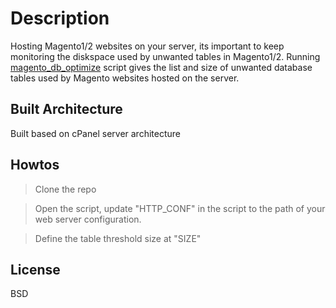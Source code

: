 # Description
Hosting Magento1/2 websites on your server, its important to keep monitoring the diskspace used by unwanted tables in Magento1/2.
Running [magento_db_optimize](https://github.com/hokkolo/magento_db_optimize) script gives the list and size of unwanted database tables used by Magento websites hosted on the server.

## Built Architecture
Built based on cPanel server architecture

## Howtos
> Clone the repo

> Open the script, update "HTTP_CONF" in the script to the path of your web server configuration.

> Define the table threshold size at "SIZE"

## License
BSD
